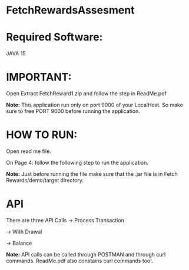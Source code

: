 # FetchRewardsAssesment

# Required Software:
JAVA 15

# IMPORTANT:
Open Extract FetchReward1.zip and follow the step in ReadMe.pdf

**Note:** This application run only on port 9000 of your LocalHost. So make sure to free PORT 9000 before running the application.

# HOW TO RUN:
Open read me file. 

On Page 4: follow the following step to run the application.

**Note:** Just before running the file make sure that the .jar file is in Fetch Rewards/demo/target directory.

# API
There are three API Calls
-> Process Transaction

-> With Drawal

-> Balance

**Note:** API calls can be called through POSTMAN and through curl commands. ReadMe.pdf also constains curl commands too!.

